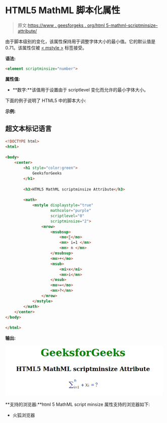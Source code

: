# HTML5 MathML 脚本化属性

> 原文:[https://www . geesforgeks . org/html 5-mathml-scriptminsize-attribute/](https://www.geeksforgeeks.org/html5-mathml-scriptminsize-attribute/)

由于脚本级别的变化，该属性保持用于调整字体大小的最小值。它的默认值是 0.71。该属性仅被 [< mstyle >](https://www.geeksforgeeks.org/html5-mathml-style-tag/) 标签接受。

**语法:**

```html
<element scriptminsize="number">
```

**属性值:**

*   **数字:**该值用于设置由于 scriptlevel 变化而允许的最小字体大小。

下面的例子说明了 HTML5 中的脚本大小:

**示例:**

## 超文本标记语言

```html
<!DOCTYPE html> 
<html> 

<body> 
    <center> 
        <h1 style="color:green"> 
            GeeksforGeeks 
        </h1> 

        <h3>HTML5 MathML scriptminsize Attribute</h3> 

        <math> 
            <mstyle displaystyle="true"
                    mathcolor="purple"
                    scriptlevel="0"
                    scriptminsize="2"> 
                <mrow> 
                    <msubsup> 
                        <mo>∑</mo> 
                        <mn> i=1 </mn> 
                        <mn> n </mn> 
                    </msubsup> 
                    <mo>+</mo> 
                    <msub> 
                        <mi>x</mi> 
                        <mn>i</mn> 
                    </msub> 
                    <mo>=</mo> 
                    <mn>?</mn> 
                </mrow> 
            </mstyle> 
        </math> 
    </center> 
</body> 

</html>
```

**输出:**

![](img/a1891aaef1fb36c2f0018f075b5b5b08.png)

**支持的浏览器:**html 5 MathML script minsize 属性支持的浏览器如下:

*   火狐浏览器